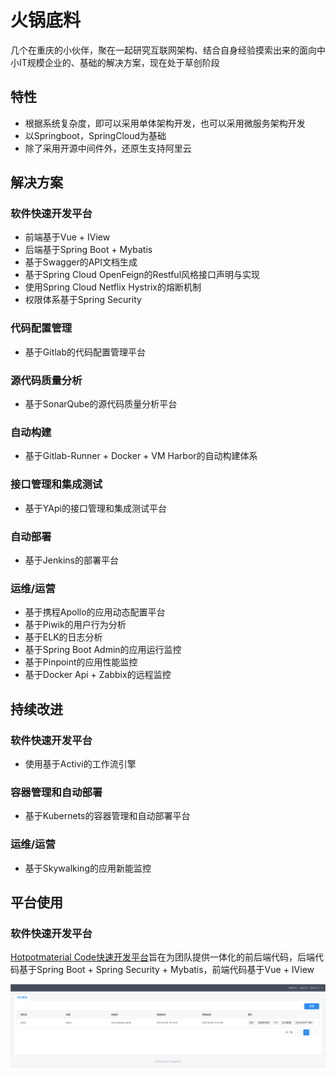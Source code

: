 # 火锅底料

几个在重庆的小伙伴，聚在一起研究互联网架构、结合自身经验摸索出来的面向中小IT规模企业的、基础的解决方案，现在处于草创阶段

## 特性

- 根据系统复杂度，即可以采用单体架构开发，也可以采用微服务架构开发
- 以Springboot，SpringCloud为基础
- 除了采用开源中间件外，还原生支持阿里云

## 解决方案

### 软件快速开发平台
- 前端基于Vue + IView
- 后端基于Spring Boot + Mybatis
- 基于Swagger的API文档生成
- 基于Spring Cloud OpenFeign的Restful风格接口声明与实现
- 使用Spring Cloud Netflix Hystrix的熔断机制
- 权限体系基于Spring Security
### 代码配置管理
- 基于Gitlab的代码配置管理平台
### 源代码质量分析
- 基于SonarQube的源代码质量分析平台
### 自动构建
- 基于Gitlab-Runner + Docker + VM Harbor的自动构建体系
### 接口管理和集成测试
- 基于YApi的接口管理和集成测试平台
### 自动部署
- 基于Jenkins的部署平台
### 运维/运营
- 基于携程Apollo的应用动态配置平台
- 基于Piwik的用户行为分析
- 基于ELK的日志分析
- 基于Spring Boot Admin的应用运行监控
- 基于Pinpoint的应用性能监控
- 基于Docker Api + Zabbix的远程监控

## 持续改进

### 软件快速开发平台
- 使用基于Activi的工作流引擎
### 容器管理和自动部署
- 基于Kubernets的容器管理和自动部署平台
### 运维/运营
- 基于Skywalking的应用新能监控

## 平台使用

### 软件快速开发平台

[Hotpotmaterial Code快速开发平台](https://github.com/hotpotmaterial/code-backend)旨在为团队提供一体化的前后端代码，后端代码基于Spring Boot + Spring Security + Mybatis，前端代码基于Vue + IView

![code1](./images/code1.png)
